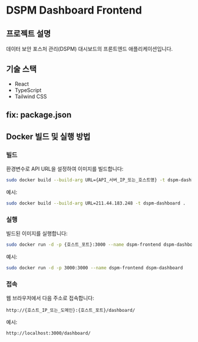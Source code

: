 # DSPM Dashboard Frontend

## 프로젝트 설명
데이터 보안 포스처 관리(DSPM) 대시보드의 프론트엔드 애플리케이션입니다.

## 기술 스택
- React
- TypeScript
- Tailwind CSS

## fix: package.json

## Docker 빌드 및 실행 방법

### 빌드

환경변수로 API URL을 설정하여 이미지를 빌드합니다:
```bash
sudo docker build --build-arg URL={API_서버_IP_또는_호스트명} -t dspm-dashboard .
```

예시:
```bash
sudo docker build --build-arg URL=211.44.183.248 -t dspm-dashboard .
```

### 실행

빌드된 이미지를 실행합니다:
```bash
sudo docker run -d -p {호스트_포트}:3000 --name dspm-frontend dspm-dashboard
```

예시:
```bash
sudo docker run -d -p 3000:3000 --name dspm-frontend dspm-dashboard
```

### 접속

웹 브라우저에서 다음 주소로 접속합니다:
```
http://{호스트_IP_또는_도메인}:{호스트_포트}/dashboard/
```

예시:
```
http://localhost:3000/dashboard/
```
